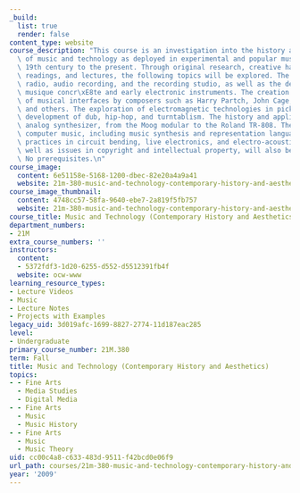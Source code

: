 ```yaml
---
_build:
  list: true
  render: false
content_type: website
course_description: "This course is an investigation into the history and aesthetics\
  \ of music and technology as deployed in experimental and popular musics from the\
  \ 19th century to the present. Through original research, creative hands-on projects,\
  \ readings, and lectures, the following topics will be explored. The history of\
  \ radio, audio recording, and the recording studio, as well as the development of\
  \ musique concr\xE8te and early electronic instruments. The creation and extension\
  \ of musical interfaces by composers such as Harry Partch, John Cage, Conlon Nancarrow,\
  \ and others. The exploration of electromagnetic technologies in pickups, and the\
  \ development of dub, hip-hop, and turntablism. The history and application of the\
  \ analog synthesizer, from the Moog modular to the Roland TR-808. The history of\
  \ computer music, including music synthesis and representation languages. Contemporary\
  \ practices in circuit bending, live electronics, and electro-acoustic music, as\
  \ well as issues in copyright and intellectual property, will also be examined.\
  \ No prerequisites.\n"
course_image:
  content: 6e51158e-5168-1200-dbec-82e20a4a9a41
  website: 21m-380-music-and-technology-contemporary-history-and-aesthetics-fall-2009
course_image_thumbnail:
  content: 4748cc57-58fa-9640-ebe7-2a819f5fb757
  website: 21m-380-music-and-technology-contemporary-history-and-aesthetics-fall-2009
course_title: Music and Technology (Contemporary History and Aesthetics)
department_numbers:
- 21M
extra_course_numbers: ''
instructors:
  content:
  - 5372fdf3-1d20-6255-d552-d5512391fb4f
  website: ocw-www
learning_resource_types:
- Lecture Videos
- Music
- Lecture Notes
- Projects with Examples
legacy_uid: 3d019afc-1699-8827-2774-11d187eac285
level:
- Undergraduate
primary_course_number: 21M.380
term: Fall
title: Music and Technology (Contemporary History and Aesthetics)
topics:
- - Fine Arts
  - Media Studies
  - Digital Media
- - Fine Arts
  - Music
  - Music History
- - Fine Arts
  - Music
  - Music Theory
uid: cc00c4a8-c633-483d-9511-f42bcd0e06f9
url_path: courses/21m-380-music-and-technology-contemporary-history-and-aesthetics-fall-2009
year: '2009'
---
```

